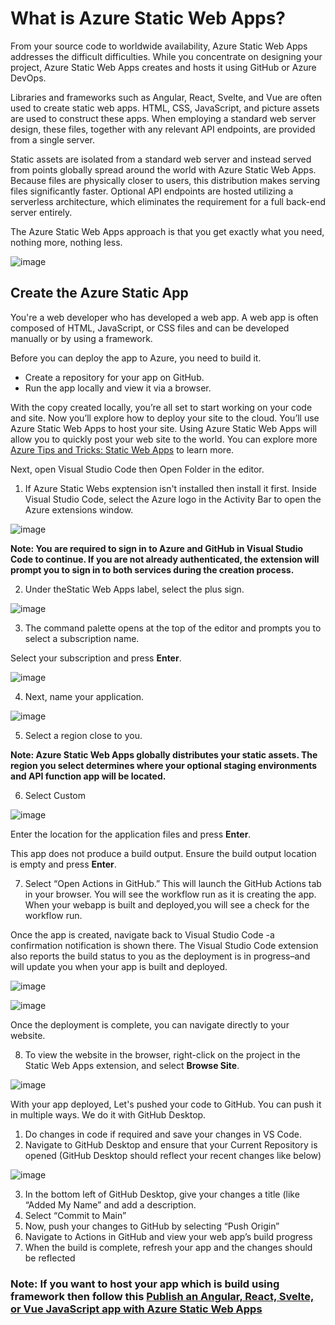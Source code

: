 # What is Azure Static Web Apps?
From your source code to worldwide availability, Azure Static Web Apps addresses the difficult difficulties. While you concentrate on designing your project, Azure Static Web Apps creates and hosts it using GitHub or Azure DevOps.

Libraries and frameworks such as Angular, React, Svelte, and Vue are often used to create static web apps. HTML, CSS, JavaScript, and picture assets are used to construct these apps. When employing a standard web server design, these files, together with any relevant API endpoints, are provided from a single server.

Static assets are isolated from a standard web server and instead served from points globally spread around the world with Azure Static Web Apps. Because files are physically closer to users, this distribution makes serving files significantly faster. Optional API endpoints are hosted utilizing a serverless architecture, which eliminates the requirement for a full back-end server entirely.

The Azure Static Web Apps approach is that you get exactly what you need, nothing more, nothing less.

![image](https://user-images.githubusercontent.com/52650290/188269931-18a94627-94c8-4d70-99a3-91ccf6151ff6.png)

## Create the Azure Static App
You're a web developer who has developed a web app. A web app is often composed of HTML, JavaScript, or CSS files and can be developed manually or by using a framework.

Before you can deploy the app to Azure, you need to build it.

- Create a repository for your app on GitHub.
- Run the app locally and view it via a browser.

With the copy created locally, you’re all set to start working on your code and site. Now you’ll explore how to deploy your site to the cloud. You’ll use Azure Static Web Apps to host your site. Using Azure Static Web Apps will allow you to quickly post your web site to the world. You can explore more [Azure Tips and Tricks: Static Web Apps](https://docs.microsoft.com/en-us/shows/azure-tips-and-tricks-static-web-apps/) to learn more. 

Next, open Visual Studio Code then Open Folder in the editor.

1) If Azure Static Webs exptension isn't installed then install it first. Inside Visual Studio Code, select the Azure logo in the Activity Bar to open the Azure extensions window.

![image](https://user-images.githubusercontent.com/52650290/188270517-94ecb7aa-553f-4fa5-a315-a57411cdba32.png)

**Note: You are required to sign in to Azure and GitHub in Visual Studio Code to continue. If you are not already authenticated, the extension will prompt you to sign in to both services during the creation process.**

2) Under theStatic Web Apps label, select the plus sign.

![image](https://user-images.githubusercontent.com/52650290/188270550-e8bfc71e-6a78-4316-9865-31d4f53fddab.png)

3) The command palette opens at the top of the editor and prompts you to select a subscription name. 

Select your subscription and press **Enter**.
  
  ![image](https://user-images.githubusercontent.com/52650290/188270927-cf049857-afa6-4f87-87f9-b52245118732.png)
  
4) Next, name your application.
  
  ![image](https://user-images.githubusercontent.com/52650290/188270957-fcdcbc30-dcf1-40e5-b26e-34b462fcc7e7.png)

5) Select a region close to you.
  
**Note: Azure Static Web Apps globally distributes your static assets. The region you select determines where your optional staging environments and API function app will be located.**  
  
6) Select Custom 
  
  ![image](https://user-images.githubusercontent.com/52650290/188271044-613bdc41-77ba-4079-9b58-22e8d90f0c04.png)

Enter the location for the application files and press **Enter**.
  
This app does not produce a build output. Ensure the build output location is empty and press **Enter**.
  
7) Select “Open Actions in GitHub.” This will launch the GitHub Actions tab in your browser. You will see the workflow run as it is creating the app. When your webapp is built and deployed,you will see a check for the workflow run.  

Once the app is created, navigate back to Visual Studio Code -a confirmation notification is shown there. The Visual Studio Code extension also reports the build status to you as the deployment is in progress–and will update you when your app is built and deployed.
  
![image](https://user-images.githubusercontent.com/52650290/188271110-c08e7ab2-fa37-42c8-86e9-e55f6e8c82ff.png)

![image](https://user-images.githubusercontent.com/52650290/188271208-fbfd3728-3861-4ee7-bf91-0130a0b2e577.png)

Once the deployment is complete, you can navigate directly to your website.

8) To view the website in the browser, right-click on the project in the Static Web Apps extension, and select **Browse Site**.
  
![image](https://user-images.githubusercontent.com/52650290/188271276-e035840d-a291-436f-be25-765d8dea7810.png)

With your app deployed, Let's pushed your code to GitHub. You can push it in multiple ways. We do it with GitHub Desktop.

1) Do changes in code if required and save your changes in VS Code.
2) Navigate to GitHub Desktop and ensure that your Current Repository is opened (GitHub Desktop should reflect your recent changes like below)

![image](https://user-images.githubusercontent.com/52650290/188271450-327cc01f-4d75-4598-ace1-a7888845ed45.png)

3) In the bottom left of GitHub Desktop, give your changes a title (like “Added My Name” and add a description.
4) Select “Commit to Main”
5) Now, push your changes to GitHub by selecting “Push Origin”
6) Navigate to Actions in GitHub and view your web app’s build progress
7) When the build is complete, refresh your app and the changes should be reflected

### Note: If you want to host your app which is build using framework then follow this [Publish an Angular, React, Svelte, or Vue JavaScript app with Azure Static Web Apps](https://docs.microsoft.com/en-us/learn/modules/publish-app-service-static-web-app-api/2-exercise-get-started?pivots=react)

  
  
